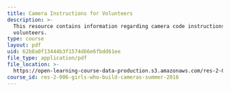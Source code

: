 ```yaml
---
title: Camera Instructions for Volunteers
description: >-
  This resource contains information regarding camera code instructions for
  volunteers.
type: course
layout: pdf
uid: 62b8a0f13444b3f1574d66e6fbdd61ee
file_type: application/pdf
file_location: >-
  https://open-learning-course-data-production.s3.amazonaws.com/res-2-006-girls-who-build-cameras-summer-2016/62b8a0f13444b3f1574d66e6fbdd61ee_MITRES_2_006SUM16_Cam_Vols.pdf
course_id: res-2-006-girls-who-build-cameras-summer-2016
---
```

